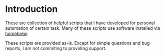 # Introduction

These are collection of helpful scripts that I have developed for personal automation of certain task. Many of these
scripts use software installed via [homebrew](https://brew.sh/).

These scripts are provided as-is. Except for simple questions and bug reports, I am not commiting to providing support.
